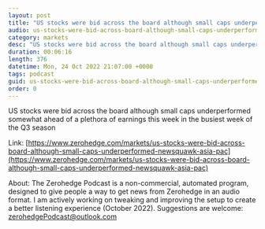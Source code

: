 ```yaml
---
layout: post
title: "US stocks were bid across the board although small caps underperformed - Newsquawk Asia-Pac Market Open"
audio: us-stocks-were-bid-across-board-although-small-caps-underperformed-newsquawk-asia-pac-0
category: markets
desc: "US stocks were bid across the board although small caps underperformed somewhat ahead of a plethora of earnings this week in the busiest week of the Q3 season"
duration: 00:06:16
length: 376
datetime: Mon, 24 Oct 2022 21:07:00 +0000
tags: podcast
guid: us-stocks-were-bid-across-board-although-small-caps-underperformed-newsquawk-asia-pac-0
order: 0
---
```

US stocks were bid across the board although small caps underperformed somewhat ahead of a plethora of earnings this week in the busiest week of the Q3 season

Link: [https://www.zerohedge.com/markets/us-stocks-were-bid-across-board-although-small-caps-underperformed-newsquawk-asia-pac](https://www.zerohedge.com/markets/us-stocks-were-bid-across-board-although-small-caps-underperformed-newsquawk-asia-pac)

About: The Zerohedge Podcast is a non-commercial, automated program, designed to give people a way to get news from Zerohedge in an audio format.  I am actively working on tweaking and improving the setup to create a better listening experience (October 2022).  Suggestions are welcome: [zerohedgePodcast@outlook.com](mailto:zerohedgePodcast@outlook.com)